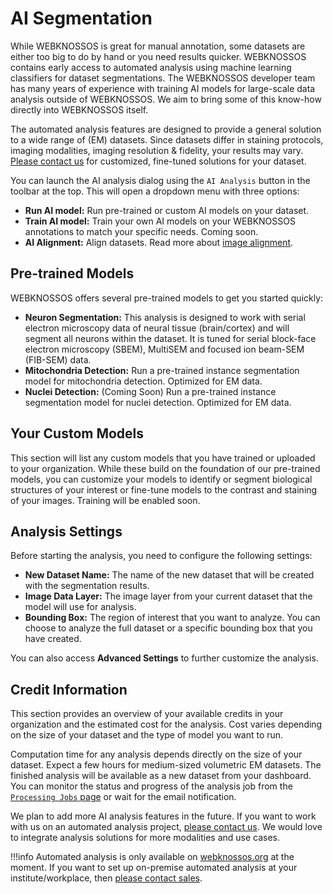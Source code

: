 # AI Segmentation

While WEBKNOSSOS is great for manual annotation, some datasets are either too big to do by hand or you need results quicker. WEBKNOSSOS contains early access to automated analysis using machine learning classifiers for dataset segmentations. The WEBKNOSSOS developer team has many years of experience with training AI models for large-scale data analysis outside of WEBKNOSSOS. We aim to bring some of this know-how directly into WEBKNOSSOS itself.

The automated analysis features are designed to provide a general solution to a wide range of (EM) datasets. Since datasets differ in staining protocols, imaging modalities, imaging resolution & fidelity, your results may vary. [Please contact us](mailto:hello@webknossos.org) for customized, fine-tuned solutions for your dataset. 

You can launch the AI analysis dialog using the `AI Analysis` button in the toolbar at the top. This will open a dropdown menu with three options:

- **Run AI model:** Run pre-trained or custom AI models on your dataset.
- **Train AI model:** Train your own AI models on your WEBKNOSSOS annotations to match your specific needs. Coming soon.
- **AI Alignment:** Align datasets. Read more about [image alignment](./alignment.md).


## Pre-trained Models

WEBKNOSSOS offers several pre-trained models to get you started quickly:

*   **Neuron Segmentation:** This analysis is designed to work with serial electron microscopy data of neural tissue (brain/cortex) and will segment all neurons within the dataset. It is tuned for serial block-face electron microscopy (SBEM), MultiSEM and focused ion beam-SEM (FIB-SEM) data.
*   **Mitochondria Detection:** Run a pre-trained instance segmentation model for mitochondria detection. Optimized for EM data.
*   **Nuclei Detection:** (Coming Soon) Run a pre-trained instance segmentation model for nuclei detection. Optimized for EM data.

## Your Custom Models

This section will list any custom models that you have trained or uploaded to your organization. While these build on the foundation of our pre-trained models, you can customize your models to identify or segment biological structures of your interest or fine-tune models to the contrast and staining of your images. Training will be enabled soon.

## Analysis Settings

Before starting the analysis, you need to configure the following settings:

*   **New Dataset Name:** The name of the new dataset that will be created with the segmentation results.
*   **Image Data Layer:** The image layer from your current dataset that the model will use for analysis.
*   **Bounding Box:** The region of interest that you want to analyze. You can choose to analyze the full dataset or a specific bounding box that you have created.

You can also access **Advanced Settings** to further customize the analysis.

## Credit Information

This section provides an overview of your available credits in your organization and the estimated cost for the analysis. Cost varies depending on the size of your dataset and the type of model you want to run.


Computation time for any analysis depends directly on the size of your dataset. 
Expect a few hours for medium-sized volumetric EM datasets. 
The finished analysis will be available as a new dataset from your dashboard. You can monitor the status and progress of the analysis job from the [`Processing Jobs` page](./jobs.md) or wait for the email notification.


We plan to add more AI analysis features in the future. If you want to work with us on an automated analysis project, [please contact us](mailto:hello@webknossos.org). 
We would love to integrate analysis solutions for more modalities and use cases.

!!!info
    Automated analysis is only available on [webknossos.org](https://webknossos.org) at the moment. 
    If you want to set up on-premise automated analysis at your institute/workplace, then [please contact sales](mailto:sales@webknossos.org). 
